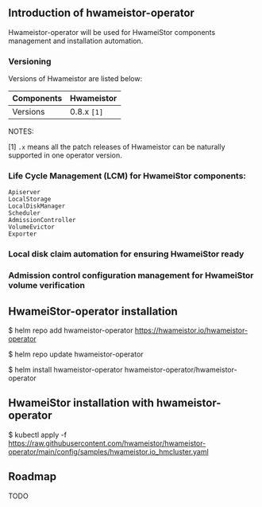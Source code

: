 ## Introduction of hwameistor-operator

Hwameistor-operator will be used for HwameiStor components management and installation automation.

### Versioning

Versions of Hwameistor are listed below:

|  Components   | Hwameistor  |
|---------------|-------------|
|  Versions     | 0.8.x `[1]` | 

NOTES:

[1] `.x` means all the patch releases of Hwameistor can be naturally supported in one operator version.

### Life Cycle Management (LCM) for HwameiStor components:

    Apiserver
    LocalStorage
    LocalDiskManager
    Scheduler
    AdmissionController
    VolumeEvictor
    Exporter

### Local disk claim automation for ensuring HwameiStor ready

### Admission control configuration management for HwameiStor volume verification


## HwameiStor-operator installation

$ helm repo add hwameistor-operator https://hwameistor.io/hwameistor-operator

$ helm repo update hwameistor-operator

$ helm install hwameistor-operator hwameistor-operator/hwameistor-operator


## HwameiStor installation with hwameistor-operator

$ kubectl apply -f https://raw.githubusercontent.com/hwameistor/hwameistor-operator/main/config/samples/hwameistor.io_hmcluster.yaml

## Roadmap

TODO